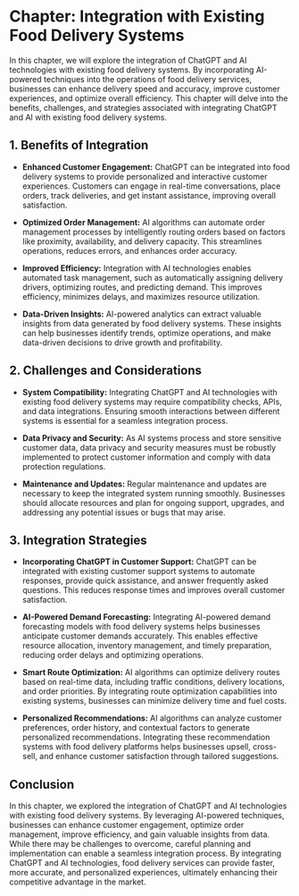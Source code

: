 Chapter: Integration with Existing Food Delivery Systems
========================================================

In this chapter, we will explore the integration of ChatGPT and AI technologies with existing food delivery systems. By incorporating AI-powered techniques into the operations of food delivery services, businesses can enhance delivery speed and accuracy, improve customer experiences, and optimize overall efficiency. This chapter will delve into the benefits, challenges, and strategies associated with integrating ChatGPT and AI with existing food delivery systems.

**1. Benefits of Integration**
------------------------------

* **Enhanced Customer Engagement:** ChatGPT can be integrated into food delivery systems to provide personalized and interactive customer experiences. Customers can engage in real-time conversations, place orders, track deliveries, and get instant assistance, improving overall satisfaction.

* **Optimized Order Management:** AI algorithms can automate order management processes by intelligently routing orders based on factors like proximity, availability, and delivery capacity. This streamlines operations, reduces errors, and enhances order accuracy.

* **Improved Efficiency:** Integration with AI technologies enables automated task management, such as automatically assigning delivery drivers, optimizing routes, and predicting demand. This improves efficiency, minimizes delays, and maximizes resource utilization.

* **Data-Driven Insights:** AI-powered analytics can extract valuable insights from data generated by food delivery systems. These insights can help businesses identify trends, optimize operations, and make data-driven decisions to drive growth and profitability.

**2. Challenges and Considerations**
------------------------------------

* **System Compatibility:** Integrating ChatGPT and AI technologies with existing food delivery systems may require compatibility checks, APIs, and data integrations. Ensuring smooth interactions between different systems is essential for a seamless integration process.

* **Data Privacy and Security:** As AI systems process and store sensitive customer data, data privacy and security measures must be robustly implemented to protect customer information and comply with data protection regulations.

* **Maintenance and Updates:** Regular maintenance and updates are necessary to keep the integrated system running smoothly. Businesses should allocate resources and plan for ongoing support, upgrades, and addressing any potential issues or bugs that may arise.

**3. Integration Strategies**
-----------------------------

* **Incorporating ChatGPT in Customer Support:** ChatGPT can be integrated with existing customer support systems to automate responses, provide quick assistance, and answer frequently asked questions. This reduces response times and improves overall customer satisfaction.

* **AI-Powered Demand Forecasting:** Integrating AI-powered demand forecasting models with food delivery systems helps businesses anticipate customer demands accurately. This enables effective resource allocation, inventory management, and timely preparation, reducing order delays and optimizing operations.

* **Smart Route Optimization:** AI algorithms can optimize delivery routes based on real-time data, including traffic conditions, delivery locations, and order priorities. By integrating route optimization capabilities into existing systems, businesses can minimize delivery time and fuel costs.

* **Personalized Recommendations:** AI algorithms can analyze customer preferences, order history, and contextual factors to generate personalized recommendations. Integrating these recommendation systems with food delivery platforms helps businesses upsell, cross-sell, and enhance customer satisfaction through tailored suggestions.

**Conclusion**
--------------

In this chapter, we explored the integration of ChatGPT and AI technologies with existing food delivery systems. By leveraging AI-powered techniques, businesses can enhance customer engagement, optimize order management, improve efficiency, and gain valuable insights from data. While there may be challenges to overcome, careful planning and implementation can enable a seamless integration process. By integrating ChatGPT and AI technologies, food delivery services can provide faster, more accurate, and personalized experiences, ultimately enhancing their competitive advantage in the market.
